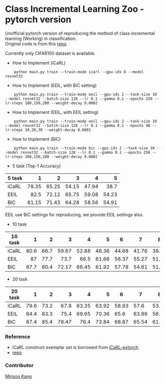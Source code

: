 # Class Incremental Learning Zoo - pytorch version
Unofficial pytorch version of reproducing the method of class incremental learning (Working) in classification. </br>
Original code is from this [repo](https://github.com/3neutronstar/CIL-Zoo). </br>

Currently only CIFAR100 dataset is available.

- How to Implement (iCaRL)
```
    python main.py train --train-mode icarl --gpu-ids 0 --model resnet32
```

- How to Implement (EEIL, with BiC setting)
```
    python main.py train --train-mode eeil --gpu-ids 2 --task-size 10 --model resnet32 --batch-size 128 --lr 0.1 --gamma 0.1 --epochs 250 --lr-steps 100,150,200 --weight-decay 0.0002
```

- How to Implement (EEIL, with EEIL setting)
```
    python main.py train --train-mode eeil --gpu-ids 2 --task-size 10 --model resnet32 --batch-size 128 --lr 0.1 --gamma 0.1 --epochs 40 --lr-steps 10,20,30 --weight-decay 0.0001
```

- How to Implement (BiC)
```
    python main.py train --train-mode bic --gpu-ids 2 --task-size 10 --model resnet32 --batch-size 128 --lr 0.1 --gamma 0.1 --epochs 250 --lr-steps 100,150,200 --weight-decay 0.0002
```

- 5 task (Top-1 Accuracy)

| 5 task |    1 |     2 |     3 |     4 |     5 |
|--------|-----:|------:|------:|------:|------:|
| iCaRL  | 78.35| 65.25 | 54.15 | 47.94 | 38.7  |
| EEIL   | 82.5 | 72.12 | 65.75 | 59.08 | 54.23 |
| BiC    | 81.15| 71.43 | 64.28 | 58.56 | 54.91 |

EEIL use BiC settings for reproducing, we provide EEIL settings also.</br>
- 10 task

| 10 task |  1 |    2 |    3 |    4 |     5 | 6     | 7     | 8     | 9     | 10    |
|---------|---:|-----:|-----:|-----:|------:|-------|-------|-------|-------|-------|
| iCaRL   |80.6| 66.7 | 59.67|52.88 | 48.36 | 44.68 | 41.76 | 38.19 | 36.03 | 33.19 |
| EEIL    | 87 | 77.7 | 73.7 | 66.5 | 61.66 | 58.37 | 55.27 | 51.21 | 48.59 | 45.47 |
| BiC     |87.7| 80.4 | 72.17| 66.45 | 61.92 | 57.78 | 54.61 | 51.4 | 50.28 | 47.78 |
- 20 task

| 20 task |    1 |    2 |    3 |     4 |     5 | 6    | 7     | 8    | 9     | 10   | 11    | 12    | 13    | 14    | 15    | 16    | 17    | 18    | 19    | 20    |
|---------|-----:|-----:|-----:|------:|------:|------|-------|------|-------|------|-------|-------|-------|-------|-------|-------|-------|-------|-------|-------|
| iCaRL   | 79.6	|73.2	|67.8|	63.35	|63.92	|58.93|	57.6|	53.9|	50.51|	49	|47.22|	42.97|	41.46|	38.04|	32.43|	30.28|	27.13|	25.53	|23.06|	20|
| EEIL    | 84.4 | 83.3 | 75.4 | 69.65 | 70.36 | 65.6 | 63.86 | 56.8 | 54.29 | 52.3 | 50.42 | 48.32 | 47.95 | 45.39 | 43.12 | 42.81 | 40.58 | 40.46 | 39.65 | 36.12 |
| BiC     | 87.4 | 85.4 | 78.47| 76.4|73.84|68.87|65.54|61.68|57.67|54.8|53|50.68|51.21|49.62|48.77|45.76|45.29|43.67|41.27|39.64|


### Reference
- iCaRL construct exemplar set is borrowed from [iCaRL-pytorch](https://github.com/DRSAD/iCaRL/blob/master/iCaRL.py).
- [repo](https://github.com/3neutronstar/CIL-Zoo)

### Contributor
[Minsoo Kang](https://github.com/3neutronstar)
